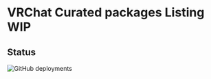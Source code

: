 # VRChat Curated packages Listing WIP

## Status
![GitHub deployments](https://img.shields.io/github/actions/workflow/status/vrchat-community/vpm-listing-curated/build-listing.yml?label=Build%20Package%20Listing)

